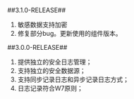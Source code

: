 ##3.1.0-RELEASE##
1. 敏感数据支持加密
2. 修复部分bug。更新使用的组件版本。

##3.0.0-RELEASE##
1.	提供独立的安全日志管理；
2.	支持独立的安全数据源；
4.	支持同步记录日志和异步记录日志方式；
5.	日志记录符合W7原则；
